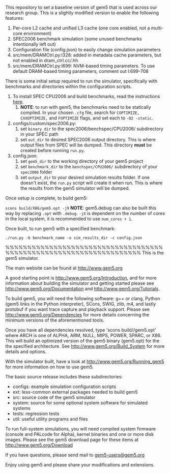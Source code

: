 This repository to set a baseline version of gem5 that is used across our research group. This is a slightly modified version to enable the following features:

1. Per-core L2 cache and unified L3 cache (one core enabled, not a multi-core environment)
2. SPEC2006 benchmark simulation (some unused benchmarks intentionally left out)
3. Configuration file (config.json) to easily change simulation parameters
4. src/mem/DRAMCtrl.py:l328: added in metadata cache parameters, but not enabled in dram_ctrl.cc/.hh
5. src/mem/DRAMCtrl.py:l699: NVM-based timing parameters. To use default DRAM-based timing parameters, comment out l:699-708 

There is some initial setup required to run the simulator, specifically with benchmarks and directories within the configuration scripts.

1. To install SPEC CPU2006 and build benchmarks, read the instructions [here](https://www.spec.org/cpu2006/Docs/install-guide-unix.html). 
	1. **NOTE**: to run with gem5, the benchmarks need to be statically compiled. In your chosen `.cfg` file, search for `COPTIMIZE, CXXOPTIMIZE,` and `FOPTIMIZE` flags, and set each to `-O2 -static`.
2. configs/custom/spec2006.py:
	1. set `binary_dir` to the spec2006/benchspec/CPU2006/ subdirectory in your SPEC path
	2. set `out_dir` to desired SPEC2006 output directory. This is where output files from SPEC will be dumped. This directory **must** be created before running `run.py`.
3. config.json: 
	1. set `gem5_dir` to the working directory of your gem5 project
	2. set `benchmark_dir` to the `benchspec/CPU2006/` subdirectory of your `spec2006` folder
	3. set `output_dir` to your desired simulation results folder. If one doesn't exist, the `run.py` script will create it when run. This is where the results from the gem5 simulator will be dumped.

Once setup is complete, to build gem5:

`scons build/X86/gem5.opt -j9`
**NOTE**: gem5.debug can also be built this way by replacing `.opt` with `.debug`. `-jX` is dependent on the number of cores in the local system, it is recommended to use `num_cores + 1`.

Once built, to run gem5 with a specified benchmark:

`./run.py -b benchmark_name -o sim_results_dir -c config.json`

%%%%%%%%%%%%%%%%%%%%%%%%%%%%%%%%%%%%%%%%%%%%%%%%%%%%%%%%%%%%%%%%%%%	
This is the gem5 simulator.

The main website can be found at http://www.gem5.org

A good starting point is http://www.gem5.org/Introduction, and for
more information about building the simulator and getting started
please see http://www.gem5.org/Documentation and
http://www.gem5.org/Tutorials.

To build gem5, you will need the following software: g++ or clang,
Python (gem5 links in the Python interpreter), SCons, SWIG, zlib, m4,
and lastly protobuf if you want trace capture and playback
support. Please see http://www.gem5.org/Dependencies for more details
concerning the minimum versions of the aforementioned tools.

Once you have all dependencies resolved, type 'scons
build/<ARCH>/gem5.opt' where ARCH is one of ALPHA, ARM, NULL, MIPS,
POWER, SPARC, or X86. This will build an optimized version of the gem5
binary (gem5.opt) for the the specified architecture. See
http://www.gem5.org/Build_System for more details and options.

With the simulator built, have a look at
http://www.gem5.org/Running_gem5 for more information on how to use
gem5.

The basic source release includes these subdirectories:
   - configs: example simulation configuration scripts
   - ext: less-common external packages needed to build gem5
   - src: source code of the gem5 simulator
   - system: source for some optional system software for simulated systems
   - tests: regression tests
   - util: useful utility programs and files

To run full-system simulations, you will need compiled system firmware
(console and PALcode for Alpha), kernel binaries and one or more disk
images. Please see the gem5 download page for these items at
http://www.gem5.org/Download

If you have questions, please send mail to gem5-users@gem5.org

Enjoy using gem5 and please share your modifications and extensions.
